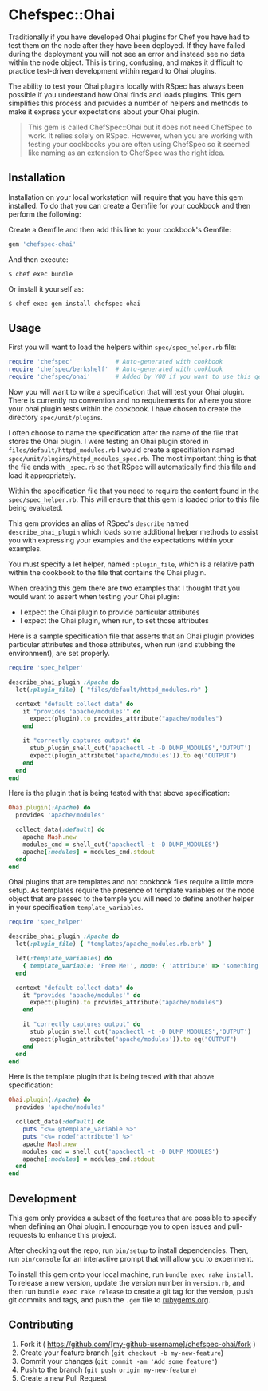 # Chefspec::Ohai

Traditionally if you have developed Ohai plugins for Chef you have had to test
them on the node after they have been deployed. If they have failed during the
deployment you will not see an error and instead see no data within the node
object. This is tiring, confusing, and makes it difficult to practice
test-driven development within regard to Ohai plugins.

The ability to test your Ohai plugins locally with RSpec has always been possible
if you understand how Ohai finds and loads plugins. This gem simplifies this
process and provides a number of helpers and methods to make it express your
expectations about your Ohai plugin.

> This gem is called ChefSpec::Ohai but it does not need ChefSpec to work. It
> relies solely on RSpec. However, when you are working with testing your
> cookbooks you are often using ChefSpec so it seemed like naming as an extension
> to ChefSpec was the right idea.

## Installation

Installation on your local workstation will require that you have this gem
installed. To do that you can create a Gemfile for your cookbook and then perform
the following:

Create a Gemfile and then add this line to your cookbook's Gemfile:

```ruby
gem 'chefspec-ohai'
```

And then execute:

    $ chef exec bundle

Or install it yourself as:

    $ chef exec gem install chefspec-ohai

## Usage

First you will want to load the helpers within `spec/spec_helper.rb` file:

```ruby
require 'chefspec'            # Auto-generated with cookbook
require 'chefspec/berkshelf'  # Auto-generated with cookbook
require 'chefspec/ohai'       # Added by YOU if you want to use this gem
```

Now you will want to write a specification that will test your Ohai plugin. There
is currently no convention and no requirements for where you store your ohai
plugin tests within the cookbook. I have chosen to create the directory
`spec/unit/plugins`.

I often choose to name the specification after the name of the file that stores
the Ohai plugin. I were testing an Ohai plugin stored in `files/default/httpd_modules.rb`
I would create a specifiation named `spec/unit/plugins/httpd_modules_spec.rb`.
The most important thing is that the file ends with `_spec.rb` so that RSpec
will automatically find this file and load it appropriately.

Within the specification file that you need to require the content found in the
`spec/spec_helper.rb`. This will ensure that this gem is loaded prior to this
file being evaluated.

This gem provides an alias of RSpec's `describe` named `describe_ohai_plugin`
which loads some additional helper methods to assist you with expressing your
examples and the expectations within your examples.

You must specify a let helper, named `:plugin_file`, which is a relative path
within the cookbook to the file that contains the Ohai plugin.

When creating this gem there are two examples that I thought that you would
want to assert when testing your Ohai plugin:

* I expect the Ohai plugin to provide particular attributes
* I expect the Ohai plugin, when run, to set those attributes

Here is a sample specification file that asserts that an Ohai plugin provides
particular attributes and those attributes, when run (and stubbing the environment),
are set properly.

```ruby
require 'spec_helper'

describe_ohai_plugin :Apache do
  let(:plugin_file) { "files/default/httpd_modules.rb" }

  context "default collect data" do
    it "provides 'apache/modules'" do
      expect(plugin).to provides_attribute("apache/modules")
    end

    it "correctly captures output" do
      stub_plugin_shell_out('apachectl -t -D DUMP_MODULES','OUTPUT')
      expect(plugin_attribute('apache/modules')).to eq("OUTPUT")
    end
  end
end
```

Here is the plugin that is being tested with that above specification:

```ruby
Ohai.plugin(:Apache) do
  provides 'apache/modules'

  collect_data(:default) do
    apache Mash.new
    modules_cmd = shell_out('apachectl -t -D DUMP_MODULES')
    apache[:modules] = modules_cmd.stdout
  end
end
```

Ohai plugins that are templates and not cookbook files require a little more setup. As templates require the presence of template variables or the node object that are passed to the temple you will need to define another helper in your specification `template_variables`.


```ruby
require 'spec_helper'

describe_ohai_plugin :Apache do
  let(:plugin_file) { "templates/apache_modules.rb.erb" }

  let(:template_variables) do
    { template_variable: 'Free Me!', node: { 'attribute' => 'something' } }
  end

  context "default collect data" do
    it "provides 'apache/modules'" do
      expect(plugin).to provides_attribute("apache/modules")
    end

    it "correctly captures output" do
      stub_plugin_shell_out('apachectl -t -D DUMP_MODULES','OUTPUT')
      expect(plugin_attribute('apache/modules')).to eq("OUTPUT")
    end
  end
end
```

Here is the template plugin that is being tested with that above specification:

```ruby
Ohai.plugin(:Apache) do
  provides 'apache/modules'

  collect_data(:default) do
    puts "<%= @template_variable %>"
    puts "<%= node['attribute'] %>"
    apache Mash.new
    modules_cmd = shell_out('apachectl -t -D DUMP_MODULES')
    apache[:modules] = modules_cmd.stdout
  end
end
```




## Development

This gem only provides a subset of the features that are possible to specify when
defining an Ohai plugin. I encourage you to open issues and pull-requests to
enhance this project.

After checking out the repo, run `bin/setup` to install dependencies. Then, run `bin/console` for an interactive prompt that will allow you to experiment.

To install this gem onto your local machine, run `bundle exec rake install`. To release a new version, update the version number in `version.rb`, and then run `bundle exec rake release` to create a git tag for the version, push git commits and tags, and push the `.gem` file to [rubygems.org](https://rubygems.org).

## Contributing

1. Fork it ( https://github.com/[my-github-username]/chefspec-ohai/fork )
2. Create your feature branch (`git checkout -b my-new-feature`)
3. Commit your changes (`git commit -am 'Add some feature'`)
4. Push to the branch (`git push origin my-new-feature`)
5. Create a new Pull Request
